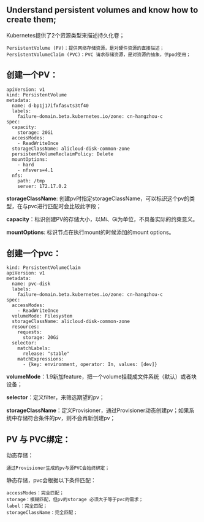 ## Understand persistent volumes and know how to create them;

Kubernetes提供了2个资源类型来描述持久化卷；

	PersistentVolume (PV)：提供网络存储资源，是对硬件资源的直接描述；
	PersistentVolumeClaim (PVC)：PVC 请求存储资源，是对资源的抽象，供pod使用；

## 创建一个PV：

```
apiVersion: v1
kind: PersistentVolume
metadata:
  name: d-bp1j17ifxfasvts3tf40
  labels:
    failure-domain.beta.kubernetes.io/zone: cn-hangzhou-c
spec:
  capacity:
    storage: 20Gi
  accessModes:
    - ReadWriteOnce
  storageClassName: alicloud-disk-common-zone
  persistentVolumeReclaimPolicy: Delete
  mountOptions:
    - hard
    - nfsvers=4.1
  nfs:
    path: /tmp
    server: 172.17.0.2
```

**storageClassName**: 创建pv时指定storageClassName，可以标识这个pv的类型，在与pvc进行匹配时会比较此字段；

**capacity**：标识创建PV的存储大小，以Mi、Gi为单位，不具备实际的约束意义。

**mountOptions**: 标识节点在执行mount的时候添加的mount options。


## 创建一个pvc：

```
kind: PersistentVolumeClaim
apiVersion: v1
metadata:
  name: pvc-disk
  labels:
    failure-domain.beta.kubernetes.io/zone: cn-hangzhou-c
spec:
  accessModes:
    - ReadWriteOnce
  volumeMode: Filesystem
  storageClassName: alicloud-disk-common-zone
  resources:
    requests:
      storage: 20Gi
  selector:
    matchLabels:
      release: "stable"
    matchExpressions:
      - {key: environment, operator: In, values: [dev]}
```

**volumeMode**：1.9新加feature，把一个volume挂载成文件系统（默认）或者块设备；

**selector**：定义filter，来筛选期望的pv；

**storageClassName**：定义Provisioner，通过Provisioner动态创建pv；如果系统中存储符合条件的pv，则不会再新创建pv；

## PV 与 PVC绑定：
动态存储：

	通过Provisioner生成的pv与源PVC会始终绑定；

静态存储，pvc会根据以下条件匹配：

	accessModes：完全匹配；
	storage：模糊匹配，但pv的storage 必须大于等于pvc的需求；
	label：完全匹配；
	storageClassName：完全匹配；